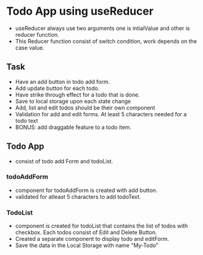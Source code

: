 # Todo App using useReducer

- useReducer always use two arguments one is intialValue and other is reducer function.
- This Reducer function consist of switch condition, work depends on the case value.

## Task

- Have an add button in todo add form.
- Add update button for each todo.
- Have strike through effect for a todo that is done.
- Save to local storage upon each state change
- Add, list and edit todos should be their own component
- Validation for add and edit forms. At least 5 characters needed for a todo text
- BONUS: add draggable feature to a todo item.

## Todo App

- consist of todo add Form and todoList.

### todoAddForm

- component for todoAddForm is created with add button.
- validated for atleast 5 characters to add todoText.

### TodoList

- component is created for todoList that contains the list of todos with checkbox. Each todos consist of Edit and Delete Button.
- Created a separate component to display todo and editForm.
- Save the data in the Local Storage with name "My-Todo"
